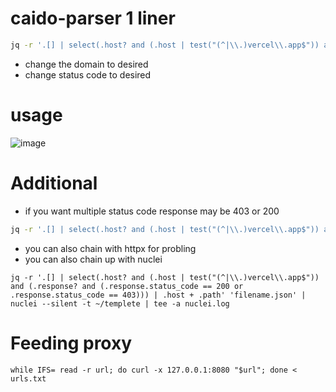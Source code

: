 # caido-parser 1 liner 
```sh
jq -r '.[] | select(.host? and (.host | test("(^|\\.)vercel\\.app$")) and (.response? and .response.status_code == 200)) | .host + .path' 'filename.json'
```
- change the domain to desired
- change status code to desired
# usage
![image](https://github.com/user-attachments/assets/1fbbe55f-b671-408b-9ece-adc975ecddd2)

# Additional 
- if you want multiple status code response may be 403 or 200
```sh
jq -r '.[] | select(.host? and (.host | test("(^|\\.)vercel\\.app$")) and (.response? and (.response.status_code == 200 or .response.status_code == 403))) | .host + .path' 'filename.json'
```
- you can also chain with httpx for probling
- you can also chain up with nuclei
```
jq -r '.[] | select(.host? and (.host | test("(^|\\.)vercel\\.app$")) and (.response? and (.response.status_code == 200 or .response.status_code == 403))) | .host + .path' 'filename.json' | nuclei --silent -t ~/templete | tee -a nuclei.log
```
# Feeding proxy
```
while IFS= read -r url; do curl -x 127.0.0.1:8080 "$url"; done < urls.txt
```
